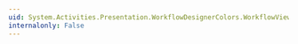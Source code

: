 ```yaml
---
uid: System.Activities.Presentation.WorkflowDesignerColors.WorkflowViewElementBackgroundColorKey
internalonly: False
---
```

